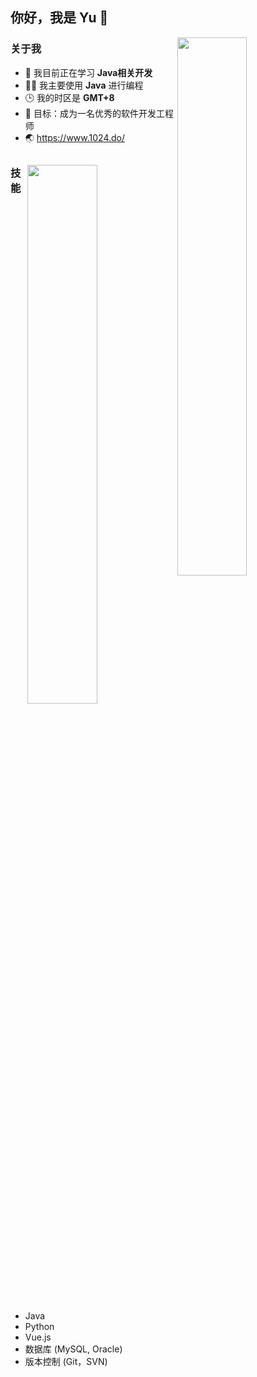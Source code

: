 ## 你好，我是 Yu 👋

<img style="width: 47%" align="right" src="https://github-readme-stats.vercel.app/api?username=Yuuuuu0&show_icons=true&theme=radical" />

### 关于我
- 🌱 我目前正在学习 **Java相关开发**
- 👨‍💻 我主要使用 **Java** 进行编程
- 🕒 我的时区是 **GMT+8**
- 🎯 目标：成为一名优秀的软件开发工程师
- 🌏 https://www.1024.do/

##
<img style="width: 47%" align="right" src="https://github-readme-stats.vercel.app/api/top-langs/?username=Yuuuuu0&layout=compact" />

### 技能
- Java
- Python
- Vue.js
- 数据库 (MySQL, Oracle)
- 版本控制 (Git，SVN)

